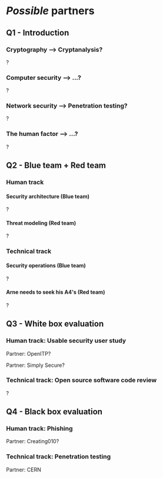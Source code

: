 # *Possible* partners

## Q1 - Introduction

### Cryptography --> Cryptanalysis?

?

### Computer security --> ...?

?

### Network security --> Penetration testing?

?

### The human factor --> ...?

?

## Q2 - Blue team + Red team

### Human track

#### Security architecture (Blue team)

?

#### Threat modeling (Red team)

?

### Technical track

#### Security operations (Blue team)

?

#### Arne needs to seek his A4's (Red team)

?

## Q3 - White box evaluation

### Human track: Usable security user study

Partner: OpenITP?

Partner: Simply Secure?

### Technical track: Open source software code review

?

## Q4 - Black box evaluation

### Human track: Phishing

Partner: Creating010?

### Technical track: Penetration testing

Partner: CERN